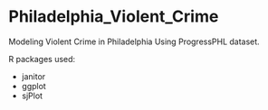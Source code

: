 # Philadelphia_Violent_Crime
Modeling Violent Crime in Philadelphia Using ProgressPHL dataset.

R packages used:
- janitor
- ggplot
- sjPlot
